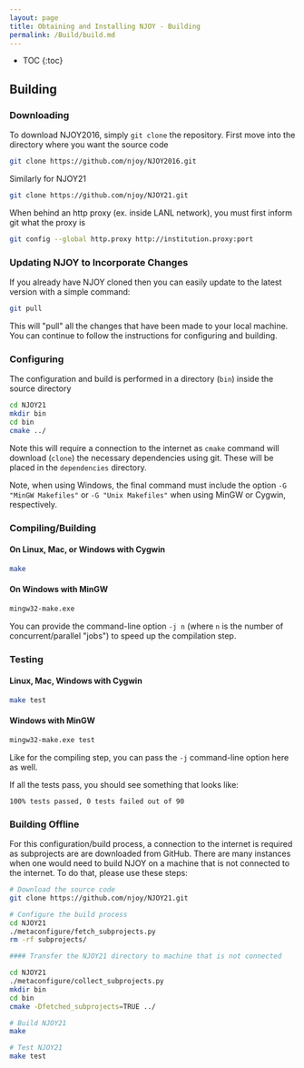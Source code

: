 ```yaml
---
layout: page
title: Obtaining and Installing NJOY - Building
permalink: /Build/build.md
---
```

* TOC
{:toc}

## Building

### Downloading
To download NJOY2016, simply `git clone` the repository. First move into the directory where you want the source code

```bash
git clone https://github.com/njoy/NJOY2016.git
```
Similarly for NJOY21

```bash
git clone https://github.com/njoy/NJOY21.git
```
When behind an http proxy (ex. inside LANL network), you must first inform git what the proxy is
```bash
git config --global http.proxy http://institution.proxy:port
```

### Updating NJOY to Incorporate Changes
If you already have NJOY cloned then you can easily update to the latest version with a simple command:

```bash
git pull
```
This will "pull" all the changes that have been made to your local machine. You can continue to follow the instructions for configuring and building.

    
### Configuring
The configuration and build is performed in a directory (`bin`) inside the source directory

```bash
cd NJOY21
mkdir bin
cd bin
cmake ../
```

Note this will require a connection to the internet as `cmake` command will download (`clone`) the necessary dependencies using git. These will be placed in the `dependencies` directory.

Note, when using Windows, the final command must include the option `-G "MinGW Makefiles"` or `-G "Unix Makefiles"` when using MinGW or Cygwin, respectively.

### Compiling/Building

#### On Linux, Mac, or Windows with Cygwin
```bash
make
```
#### On Windows with MinGW
```bash
mingw32-make.exe
```
You can provide the command-line option `-j n` (where `n` is the number of concurrent/parallel "jobs") to speed up the compilation step.

### Testing

#### Linux, Mac, Windows with Cygwin
```bash
make test
```
#### Windows with MinGW
```bash
mingw32-make.exe test
```
Like for the compiling step, you can pass the `-j` command-line option here as well.

If all the tests pass, you should see something that looks like:

```
100% tests passed, 0 tests failed out of 90
```

### Building Offline
For this configuration/build process, a connection to the internet is required as subprojects are are downloaded from GitHub. There are many instances when one would need to build NJOY on a machine that is not connected to the internet. To do that, please use these steps:

```bash
# Download the source code
git clone https://github.com/njoy/NJOY21.git

# Configure the build process
cd NJOY21
./metaconfigure/fetch_subprojects.py
rm -rf subprojects/

#### Transfer the NJOY21 directory to machine that is not connected 

cd NJOY21
./metaconfigure/collect_subprojects.py
mkdir bin
cd bin
cmake -Dfetched_subprojects=TRUE ../

# Build NJOY21
make

# Test NJOY21
make test
```
